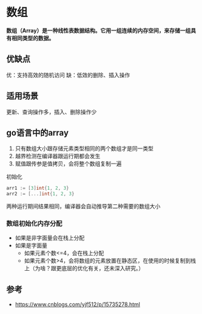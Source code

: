# 数组
**数组（Array）是一种线性表数据结构。它用一组连续的内存空间，来存储一组具有相同类型的数据。**

## 优缺点
优：支持高效的随机访问
缺：低效的删除、插入操作

## 适用场景
更新、查询操作多，插入、删除操作少

## go语言中的array
1. 只有数组大小跟存储元素类型相同的两个数组才是同一类型
2. 越界检测在编译器跟运行期都会发生
3. 赋值跟传参是值拷贝，会将整个数组复制一遍

初始化
```go
arr1 := [3]int{1, 2, 3}
arr2 := [...]int{1, 2, 3}
```
两种运行期间结果相同，编译器会自动推导第二种需要的数组大小

### 数组初始化内存分配
- 如果是非字面量会在栈上分配
- 如果是字面量
  - 如果元素个数<=4，会在栈上分配
  - 如果元素个数>4，会将数组的元素放置在静态区，在使用的时候复制到栈上（为啥？跟更底层的优化有关，还未深入研究。）


## 参考
- https://www.cnblogs.com/yjf512/p/15735278.html